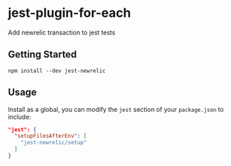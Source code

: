 # jest-plugin-for-each

Add newrelic transaction to jest tests

## Getting Started

```shell
npm install --dev jest-newrelic
```

## Usage

Install as a global, you can modify the `jest` section of your `package.json` to include:

```json
"jest": {
  "setupFilesAfterEnv": [
    "jest-newrelic/setup"
  ]
}
```
